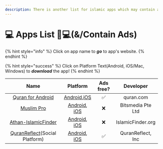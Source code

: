 ```yaml
---
description: There is another list for islamic apps which may contain ads!
---
```


# 💻 Apps List 📱💻(&/Contain Ads)

{% hint style="info" %}
Click on app name to _**go**_ to app's website.
{% endhint %}

{% hint style="success" %}
Click on Platform Text(Android, iOS/Mac, Windows) to _**download**_ the app!
{% endhint %}

|                            Name                           |                                                                                       Platform                                                                                       | Ads free? |     Developer     |
| :-------------------------------------------------------: | :----------------------------------------------------------------------------------------------------------------------------------------------------------------------------------: | :-------: | :---------------: |
|           [Quran for Android](https://quran.com)          |                   [Android](https://play.google.com/store/apps/details?id=com.quran.labs.androidquran\&hl=en\&gl=US),[iOS](https://apps.apple.com/app/id1118663303)                  |     ✅     |     quran.com     |
|            [Muslim Pro](https://muslimpro.com)            | [Android](https://play.google.com/store/apps/details?id=com.bitsmedia.android.muslimpro\&hl=en\&gl=US), [iOS](https://apps.apple.com/us/app/muslim-pro-azan-quran-qibla/id388389451) |     ❌     | Bitsmedia Pte Ltd |
|    [Athan-IslamicFinder](https://www.islamicfinder.org)   |              [Android](https://play.google.com/store/apps/details?id=com.athan\&hl=en\&gl=US), [iOS](https://apps.apple.com/us/app/athan-prayer-times-quran/id505858403)             |     ❌     | IslamicFinder.org |
| [QuranReflect](https://quranreflect.com)(Social Platform) |            [Android](https://play.google.com/store/apps/details?id=com.quranreflect.quranreflect), [iOS](https://apps.apple.com/us/app/quranreflect/id1444969758?mt=8%20)            |     ✅     | QuranReflect, Inc |

